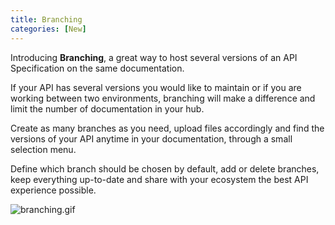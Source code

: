 ```yaml
---
title: Branching
categories: [New]
---
```


Introducing **Branching**, a great way to host several versions of an API Specification on the same documentation.

If your API has several versions you would like to maintain or if you are working between two environments, branching will make a difference and limit the number of documentation in your hub.

Create as many branches as you need, upload files accordingly and find the versions of your API anytime in your documentation, through a small selection menu.

Define which branch should be chosen by default, add or delete branches, keep everything up-to-date and share with your ecosystem the best API experience possible.

![branching.gif](/images/updates/branching.gif)
